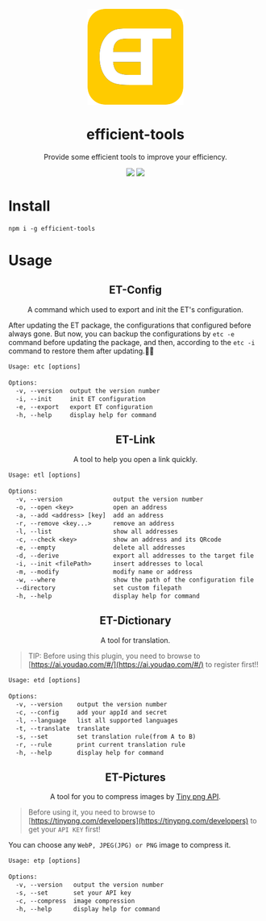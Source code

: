 <!--
 * @Author: haifeng.lu haifeng.lu@ly.com
 * @Date: 2022-05-23 10:43:31
 * @LastEditors: luhaifeng666
 * @LastEditTime: 2022-08-02 19:37:25
 * @Description: 
-->
<p  align="center"><img src="./src/public/images/scratch.svg" /></p>

<h1 align="center">efficient-tools</h1>

<p align="center">Provide some efficient tools to improve your efficiency.</p>

<p align="center">
  <img src="https://img.shields.io/badge/-v0.3.2-yellow">
  <img src="https://img.shields.io/badge/node-v14.17.0%2B-green">
</p>

# Install

```
npm i -g efficient-tools
```

# Usage

<h2 align="center">ET-Config</h2>

<p align="center">A command which used to export and init the ET's configuration.</p>

After updating the ET package, the configurations that configured before always gone. But now, you can backup the configurations by `etc -e` command before updating the package, and then, according to the `etc -i` command to restore them after updating.🥳🥳

```
Usage: etc [options]

Options:
  -v, --version  output the version number
  -i, --init     init ET configuration
  -e, --export   export ET configuration
  -h, --help     display help for command
```

<h2 align="center">ET-Link</h2>

<p align="center">A tool to help you open a link quickly.</p>

```
Usage: etl [options]

Options:
  -v, --version              output the version number
  -o, --open <key>           open an address
  -a, --add <address> [key]  add an address
  -r, --remove <key...>      remove an address
  -l, --list                 show all addresses
  -c, --check <key>          show an address and its QRcode
  -e, --empty                delete all addresses
  -d, --derive               export all addresses to the target file
  -i, --init <filePath>      insert addresses to local
  -m, --modify               modify name or address
  -w, --where                show the path of the configuration file
  --directory                set custom filepath
  -h, --help                 display help for command
```

<h2 align="center">ET-Dictionary</h2>

<p align="center">A tool for translation.</p>

> TIP: Before using this plugin, you need to browse to [https://ai.youdao.com/#/](https://ai.youdao.com/#/) to register first!!

```
Usage: etd [options]

Options:
  -v, --version    output the version number
  -c, --config     add your appId and secret
  -l, --language   list all supported languages
  -t, --translate  translate
  -s, --set        set translation rule(from A to B)
  -r, --rule       print current translation rule
  -h, --help       display help for command
```

<h2 align="center">ET-Pictures</h2>

<p align="center">A tool for you to compress images by <a href="https://tinypng.com/">Tiny png API</a>.</p>

> Before using it, you need to browse to [https://tinypng.com/developers](https://tinypng.com/developers) to get your `API KEY` first!

You can choose any `WebP, JPEG(JPG) or PNG` image to compress it.

```
Usage: etp [options]

Options:
  -v, --version   output the version number
  -s, --set       set your API key
  -c, --compress  image compression
  -h, --help      display help for command
```
